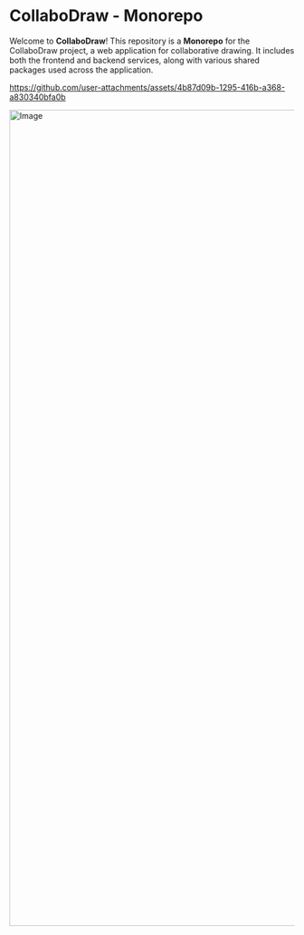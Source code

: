 # CollaboDraw - Monorepo

Welcome to **CollaboDraw**! This repository is a **Monorepo** for the CollaboDraw project, a web application for collaborative drawing. It includes both the frontend and backend services, along with various shared packages used across the application.

https://github.com/user-attachments/assets/4b87d09b-1295-416b-a368-a830340bfa0b



<img width="1440" alt="Image" src="https://github.com/user-attachments/assets/03f31549-6545-41a8-8f81-c0412354f134" />
